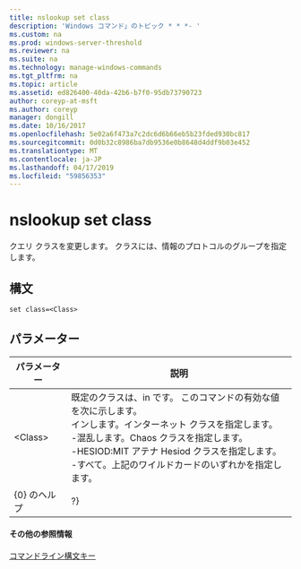 ```yaml
---
title: nslookup set class
description: 'Windows コマンド」のトピック * * *- '
ms.custom: na
ms.prod: windows-server-threshold
ms.reviewer: na
ms.suite: na
ms.technology: manage-windows-commands
ms.tgt_pltfrm: na
ms.topic: article
ms.assetid: ed826400-40da-42b6-b7f0-95db73790723
author: coreyp-at-msft
ms.author: coreyp
manager: dongill
ms.date: 10/16/2017
ms.openlocfilehash: 5e02a6f473a7c2dc6d6b66eb5b23fded930bc817
ms.sourcegitcommit: 0d0b32c8986ba7db9536e0b8648d4ddf9b03e452
ms.translationtype: MT
ms.contentlocale: ja-JP
ms.lasthandoff: 04/17/2019
ms.locfileid: "59856353"
---
```

# <a name="nslookup-set-class"></a>nslookup set class



クエリ クラスを変更します。 クラスには、情報のプロトコルのグループを指定します。

## <a name="syntax"></a>構文

```
set class=<Class>
```

## <a name="parameters"></a>パラメーター

|パラメーター|説明|
|---------|-----------|
|\<Class>|既定のクラスは、in です。 このコマンドの有効な値を次に示します。</br>インします。インターネット クラスを指定します。</br>-混乱します。Chaos クラスを指定します。</br>-HESIOD:MIT アテナ Hesiod クラスを指定します。</br>-すべて。上記のワイルドカードのいずれかを指定します。|
|{0} のヘルプ | ?}|簡単な概要を表示します。 **nslookup**サブコマンドします。|

#### <a name="additional-references"></a>その他の参照情報

[コマンドライン構文キー](command-line-syntax-key.md)
